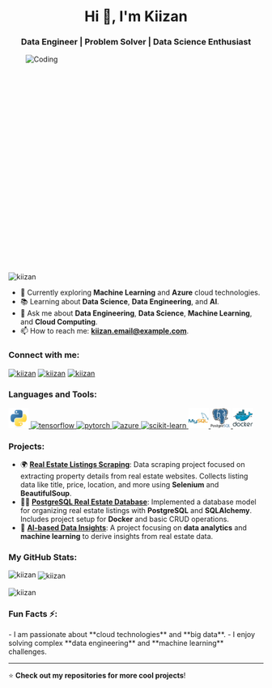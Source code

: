 <h1 align="center">Hi 👋, I'm Kiizan</h1>
<h3 align="center">Data Engineer | Problem Solver | Data Science Enthusiast</h3>

<img align="right" alt="Coding" width="470" height="430" src="file:///home/renji/Downloads/artificial-intelligence-landing-page_23-2148336410.png">

<p align="left"> <img src="https://komarev.com/ghpvc/?username=kiizan&label=Profile%20views&color=0e75b6&style=flat" alt="kiizan" /> </p>

- 🌱 Currently exploring **Machine Learning** and **Azure** cloud technologies.
- 📚 Learning about **Data Science**, **Data Engineering**, and **AI**.
- 💬 Ask me about **Data Engineering**, **Data Science**, **Machine Learning**, and **Cloud Computing**.
- 📫 How to reach me: **kiizan.email@example.com**.

<h3 align="left">Connect with me:</h3>
<p align="left">
  <a href="https://linkedin.com/in/kiizan" target="blank"><img align="center" src="https://raw.githubusercontent.com/rahuldkjain/github-profile-readme-generator/master/src/images/icons/Social/linked-in-alt.svg" alt="kiizan" height="30" width="40" /></a>
  <a href="https://twitter.com/kiizan" target="blank"><img align="center" src="https://raw.githubusercontent.com/rahuldkjain/github-profile-readme-generator/master/src/images/icons/Social/twitter.svg" alt="kiizan" height="30" width="40" /></a>
  <a href="https://medium.com/@kiizan" target="blank"><img align="center" src="https://raw.githubusercontent.com/rahuldkjain/github-profile-readme-generator/master/src/images/icons/Social/medium.svg" alt="kiizan" height="30" width="40" /></a>
</p>

<h3 align="left">Languages and Tools:</h3>
<p align="left">
  <a href="https://www.python.org" target="_blank" rel="noreferrer"> <img src="https://raw.githubusercontent.com/devicons/devicon/master/icons/python/python-original.svg" alt="python" width="40" height="40"/> </a>
  <a href="https://www.tensorflow.org/" target="_blank" rel="noreferrer"> <img src="https://upload.wikimedia.org/wikipedia/commons/2/2d/TensorFlow_logo.svg" alt="tensorflow" width="40" height="40"/> </a>
  <a href="https://pytorch.org" target="_blank" rel="noreferrer"> <img src="https://upload.wikimedia.org/wikipedia/commons/c/cf/PyTorch_logo_icon.png" alt="pytorch" width="40" height="40"/> </a>
  <a href="https://azure.microsoft.com/en-us/" target="_blank" rel="noreferrer"> <img src="https://upload.wikimedia.org/wikipedia/commons/4/47/Microsoft_Azure_Logo.svg" alt="azure" width="40" height="40"/> </a>
  <a href="https://scikit-learn.org/" target="_blank" rel="noreferrer"> <img src="https://upload.wikimedia.org/wikipedia/commons/0/05/Scikit_learn_logo_small.svg" alt="scikit-learn" width="40" height="40"/> </a>
  <a href="https://www.mysql.com/" target="_blank" rel="noreferrer"> <img src="https://raw.githubusercontent.com/devicons/devicon/master/icons/mysql/mysql-original-wordmark.svg" alt="mysql" width="40" height="40"/> </a>
  <a href="https://www.postgresql.org/" target="_blank" rel="noreferrer"> <img src="https://raw.githubusercontent.com/devicons/devicon/master/icons/postgresql/postgresql-original-wordmark.svg" alt="postgresql" width="40" height="40"/> </a>
  <a href="https://www.docker.com/" target="_blank" rel="noreferrer"> <img src="https://raw.githubusercontent.com/devicons/devicon/master/icons/docker/docker-original-wordmark.svg" alt="docker" width="40" height="40"/> </a>
</p>

<h3 align="left">Projects:</h3>

- 🌍 **[Real Estate Listings Scraping](https://github.com/kiizan/real-estate-listings-scraping)**: Data scraping project focused on extracting property details from real estate websites. Collects listing data like title, price, location, and more using **Selenium** and **BeautifulSoup**.
- 🧑‍💻 **[PostgreSQL Real Estate Database](https://github.com/kiizan/real-estate-database)**: Implemented a database model for organizing real estate listings with **PostgreSQL** and **SQLAlchemy**. Includes project setup for **Docker** and basic CRUD operations.
- 🤖 **[AI-based Data Insights](https://github.com/kiizan/ai-based-data-insights)**: A project focusing on **data analytics** and **machine learning** to derive insights from real estate data.

<h3 align="left">My GitHub Stats:</h3>
<p><img align="left" src="https://github-readme-stats.vercel.app/api/top-langs?username=kiizan&show_icons=true&locale=en&layout=compact&theme=radical" alt="kiizan" /></p>

<p>&nbsp;<img align="center" src="https://github-readme-stats.vercel.app/api?username=kiizan&show_icons=true&locale=en&theme=radical" alt="kiizan" /></p>

<p><img align="center" src="https://github-readme-streak-stats.herokuapp.com/?user=kiizan&theme=radical" alt="kiizan" /></p>

<h3 align="left">Fun Facts ⚡:</h3>
- I am passionate about **cloud technologies** and **big data**.
- I enjoy solving complex **data engineering** and **machine learning** challenges.

---

⭐ **Check out my repositories for more cool projects**!
